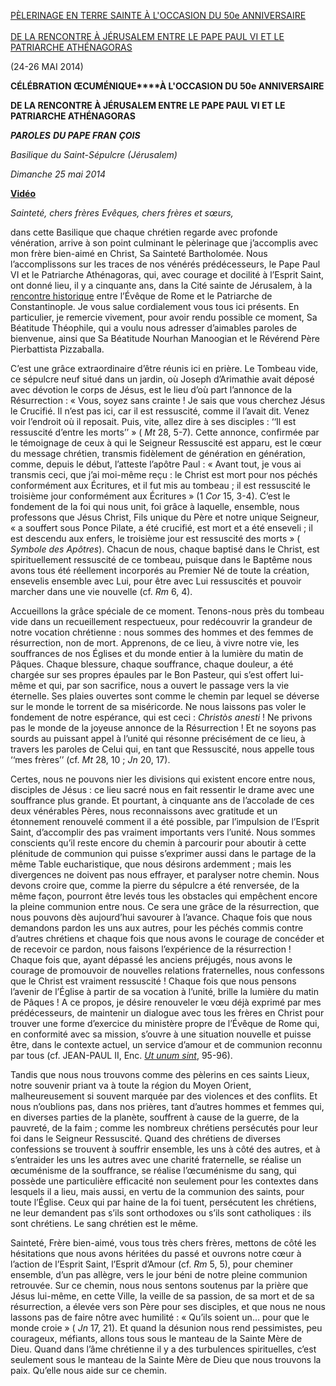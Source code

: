 [PÈLERINAGE EN TERRE SAINTE À L'OCCASION DU 50e ANNIVERSAIRE \
\
DE LA RENCONTRE À JÉRUSALEM ENTRE LE PAPE PAUL VI ET LE PATRIARCHE ATHÉNAGORAS](http://w2.vatican.va/content/francesco/fr/travels/2014/outside/documents/papa-francesco-terra-santa-2014.html)

(24-26 MAI 2014)

**CÉLÉBRATION ŒCUMÉNIQUE****À L'OCCASION DU 50e ANNIVERSAIRE**

**DE LA RENCONTRE À JÉRUSALEM ENTRE LE PAPE PAUL VI ET LE PATRIARCHE ATHÉNAGORAS**

***PAROLES*** ***DU PAPE FRAN*** ***ÇOIS***

*Basilique du Saint-Sépulcre (Jérusalem)*

*Dimanche 25 mai 2014*

**[Vidéo](http://player.rv.va/vaticanplayer.asp?language=it&tic=VA_JGBF69ZK)**

*Sainteté, chers frères Evêques, chers frères et sœurs,*

dans cette Basilique que chaque chrétien regarde avec profonde vénération, arrive à son point culminant le pèlerinage que j’accomplis avec mon frère bien-aimé en Christ, Sa Sainteté Bartholomée. Nous l’accomplissons sur les traces de nos vénérés prédécesseurs, le Pape Paul VI et le Patriarche Athénagoras, qui, avec courage et docilité à l’Esprit Saint, ont donné lieu, il y a cinquante ans, dans la Cité sainte de Jérusalem, à la [rencontre historique](http://www.vatican.va/holy_father/paul_vi/travels/sub-index/index_terrasanta_fr.htm) entre l’Évêque de Rome et le Patriarche de Constantinople. Je vous salue cordialement vous tous ici présents. En particulier, je remercie vivement, pour avoir rendu possible ce moment, Sa Béatitude Théophile, qui a voulu nous adresser d’aimables paroles de bienvenue, ainsi que Sa Béatitude Nourhan Manoogian et le Révérend Père Pierbattista Pizzaballa.

C’est une grâce extraordinaire d’être réunis ici en prière. Le Tombeau vide, ce sépulcre neuf situé dans un jardin, où Joseph d’Arimathie avait déposé avec dévotion le corps de Jésus, est le lieu d’où part l’annonce de la Résurrection : « Vous, soyez sans crainte ! Je sais que vous cherchez Jésus le Crucifié. Il n’est pas ici, car il est ressuscité, comme il l’avait dit. Venez voir l’endroit où il reposait. Puis, vite, allez dire à ses disciples : ‘‘Il est ressuscité d’entre les morts’’ » ( *Mt* 28, 5-7). Cette annonce, confirmée par le témoignage de ceux à qui le Seigneur Ressuscité est apparu, est le cœur du message chrétien, transmis fidèlement de génération en génération, comme, depuis le début, l’atteste l’apôtre Paul : « Avant tout, je vous ai transmis ceci, que j’ai moi-même reçu : le Christ est mort pour nos péchés conformément aux Écritures, et il fut mis au tombeau ; il est ressuscité le troisième jour conformément aux Écritures » (1 *Cor* 15, 3-4). C’est le fondement de la foi qui nous unit, foi grâce à laquelle, ensemble, nous professons que Jésus Christ, Fils unique du Père et notre unique Seigneur, « a souffert sous Ponce Pilate, a été crucifié, est mort et a été enseveli ; il est descendu aux enfers, le troisième jour est ressuscité des morts » ( *Symbole des Apôtres*). Chacun de nous, chaque baptisé dans le Christ, est spirituellement ressuscité de ce tombeau, puisque dans le Baptême nous avons tous été réellement incorporés au Premier Né de toute la création, ensevelis ensemble avec Lui, pour être avec Lui ressuscités et pouvoir marcher dans une vie nouvelle (cf. *Rm* 6, 4).

Accueillons la grâce spéciale de ce moment. Tenons-nous près du tombeau vide dans un recueillement respectueux, pour redécouvrir la grandeur de notre vocation chrétienne : nous sommes des hommes et des femmes de résurrection, non de mort. Apprenons, de ce lieu, à vivre notre vie, les souffrances de nos Églises et du monde entier à la lumière du matin de Pâques. Chaque blessure, chaque souffrance, chaque douleur, a été chargée sur ses propres épaules par le Bon Pasteur, qui s’est offert lui-même et qui, par son sacrifice, nous a ouvert le passage vers la vie éternelle. Ses plaies ouvertes sont comme le chemin par lequel se déverse sur le monde le torrent de sa miséricorde. Ne nous laissons pas voler le fondement de notre espérance, qui est ceci : *Christòs anesti* ! Ne privons pas le monde de la joyeuse annonce de la Résurrection ! Et ne soyons pas sourds au puissant appel à l’unité qui résonne précisément de ce lieu, à travers les paroles de Celui qui, en tant que Ressuscité, nous appelle tous ‘‘mes frères’’ (cf. *Mt* 28, 10 ; *Jn* 20, 17).

Certes, nous ne pouvons nier les divisions qui existent encore entre nous, disciples de Jésus : ce lieu sacré nous en fait ressentir le drame avec une souffrance plus grande. Et pourtant, à cinquante ans de l’accolade de ces deux vénérables Pères, nous reconnaissons avec gratitude et un étonnement renouvelé comment il a été possible, par l’impulsion de l’Esprit Saint, d’accomplir des pas vraiment importants vers l’unité. Nous sommes conscients qu’il reste encore du chemin à parcourir pour aboutir à cette plénitude de communion qui puisse s’exprimer aussi dans le partage de la même Table eucharistique, que nous désirons ardemment ; mais les divergences ne doivent pas nous effrayer, et paralyser notre chemin. Nous devons croire que, comme la pierre du sépulcre a été renversée, de la même façon, pourront être levés tous les obstacles qui empêchent encore la pleine communion entre nous. Ce sera une grâce de la résurrection, que nous pouvons dès aujourd’hui savourer à l’avance. Chaque fois que nous demandons pardon les uns aux autres, pour les péchés commis contre d’autres chrétiens et chaque fois que nous avons le courage de concéder et de recevoir ce pardon, nous faisons l’expérience de la résurrection ! Chaque fois que, ayant dépassé les anciens préjugés, nous avons le courage de promouvoir de nouvelles relations fraternelles, nous confessons que le Christ est vraiment ressuscité ! Chaque fois que nous pensons l’avenir de l’Église à partir de sa vocation à l’unité, brille la lumière du matin de Pâques ! A ce propos, je désire renouveler le vœu déjà exprimé par mes prédécesseurs, de maintenir un dialogue avec tous les frères en Christ pour trouver une forme d’exercice du ministère propre de l’Évêque de Rome qui, en conformité avec sa mission, s’ouvre à une situation nouvelle et puisse être, dans le contexte actuel, un service d’amour et de communion reconnu par tous (cf. JEAN-PAUL II, Enc. *[Ut unum sint](http://www.vatican.va/holy_father/john_paul_ii/encyclicals/documents/hf_jp-ii_enc_25051995_ut-unum-sint_fr.html)*, 95-96).

Tandis que nous nous trouvons comme des pèlerins en ces saints Lieux, notre souvenir priant va à toute la région du Moyen Orient, malheureusement si souvent marquée par des violences et des conflits. Et nous n’oublions pas, dans nos prières, tant d’autres hommes et femmes qui, en diverses parties de la planète, souffrent à cause de la guerre, de la pauvreté, de la faim ; comme les nombreux chrétiens persécutés pour leur foi dans le Seigneur Ressuscité. Quand des chrétiens de diverses confessions se trouvent à souffrir ensemble, les uns à côté des autres, et à s’entraider les uns les autres avec une charité fraternelle, se réalise un œcuménisme de la souffrance, se réalise l’œcuménisme du sang, qui possède une particulière efficacité non seulement pour les contextes dans lesquels il a lieu, mais aussi, en vertu de la communion des saints, pour toute l’Église. Ceux qui par haine de la foi tuent, persécutent les chrétiens, ne leur demandent pas s’ils sont orthodoxes ou s’ils sont catholiques : ils sont chrétiens. Le sang chrétien est le même.

Sainteté, Frère bien-aimé, vous tous très chers frères, mettons de côté les hésitations que nous avons héritées du passé et ouvrons notre cœur à l’action de l’Esprit Saint, l’Esprit d’Amour (cf. *Rm* 5, 5), pour cheminer ensemble, d’un pas allègre, vers le jour béni de notre pleine communion retrouvée. Sur ce chemin, nous nous sentons soutenus par la prière que Jésus lui-même, en cette Ville, la veille de sa passion, de sa mort et de sa résurrection, a élevée vers son Père pour ses disciples, et que nous ne nous lassons pas de faire nôtre avec humilité : « Qu’ils soient un… pour que le monde croie » ( *Jn* 17, 21). Et quand la désunion nous rend pessimistes, peu courageux, méfiants, allons tous sous le manteau de la Sainte Mère de Dieu. Quand dans l’âme chrétienne il y a des turbulences spirituelles, c’est seulement sous le manteau de la Sainte Mère de Dieu que nous trouvons la paix. Qu’elle nous aide sur ce chemin.